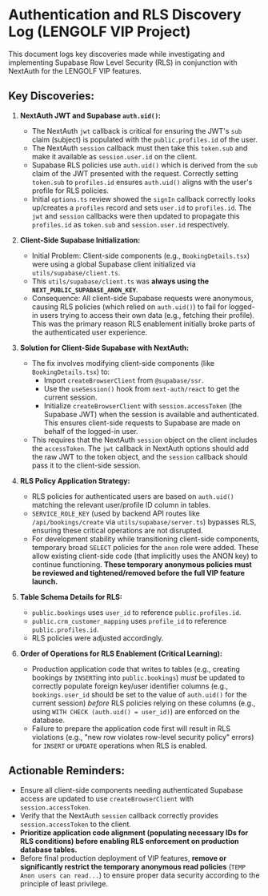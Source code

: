 # Authentication and RLS Discovery Log (LENGOLF VIP Project)

This document logs key discoveries made while investigating and implementing Supabase Row Level Security (RLS) in conjunction with NextAuth for the LENGOLF VIP features.

## Key Discoveries:

1.  **NextAuth JWT and Supabase `auth.uid()`:**
    *   The NextAuth `jwt` callback is critical for ensuring the JWT's `sub` claim (subject) is populated with the `public.profiles.id` of the user.
    *   The NextAuth `session` callback must then take this `token.sub` and make it available as `session.user.id` on the client.
    *   Supabase RLS policies use `auth.uid()` which is derived from the `sub` claim of the JWT presented with the request. Correctly setting `token.sub` to `profiles.id` ensures `auth.uid()` aligns with the user's profile for RLS policies.
    *   Initial `options.ts` review showed the `signIn` callback correctly looks up/creates a `profiles` record and sets `user.id` to `profiles.id`. The `jwt` and `session` callbacks were then updated to propagate this `profiles.id` as `token.sub` and `session.user.id` respectively.

2.  **Client-Side Supabase Initialization:**
    *   Initial Problem: Client-side components (e.g., `BookingDetails.tsx`) were using a global Supabase client initialized via `utils/supabase/client.ts`.
    *   This `utils/supabase/client.ts` was **always using the `NEXT_PUBLIC_SUPABASE_ANON_KEY`**.
    *   Consequence: All client-side Supabase requests were anonymous, causing RLS policies (which relied on `auth.uid()`) to fail for logged-in users trying to access their own data (e.g., fetching their profile). This was the primary reason RLS enablement initially broke parts of the authenticated user experience.

3.  **Solution for Client-Side Supabase with NextAuth:**
    *   The fix involves modifying client-side components (like `BookingDetails.tsx`) to:
        *   Import `createBrowserClient` from `@supabase/ssr`.
        *   Use the `useSession()` hook from `next-auth/react` to get the current session.
        *   Initialize `createBrowserClient` with `session.accessToken` (the Supabase JWT) when the session is available and authenticated. This ensures client-side requests to Supabase are made on behalf of the logged-in user.
    *   This requires that the NextAuth `session` object on the client includes the `accessToken`. The `jwt` callback in NextAuth options should add the raw JWT to the token object, and the `session` callback should pass it to the client-side session.

4.  **RLS Policy Application Strategy:**
    *   RLS policies for authenticated users are based on `auth.uid()` matching the relevant user/profile ID column in tables.
    *   `SERVICE_ROLE_KEY` (used by backend API routes like `/api/bookings/create` via `utils/supabase/server.ts`) bypasses RLS, ensuring these critical operations are not disrupted.
    *   For development stability while transitioning client-side components, temporary broad `SELECT` policies for the `anon` role were added. These allow existing client-side code (that implicitly uses the ANON key) to continue functioning. **These temporary anonymous policies must be reviewed and tightened/removed before the full VIP feature launch.**

5.  **Table Schema Details for RLS:**
    *   `public.bookings` uses `user_id` to reference `public.profiles.id`.
    *   `public.crm_customer_mapping` uses `profile_id` to reference `public.profiles.id`.
    *   RLS policies were adjusted accordingly.

6.  **Order of Operations for RLS Enablement (Critical Learning):**
    *   Production application code that writes to tables (e.g., creating bookings by `INSERT`ing into `public.bookings`) *must* be updated to correctly populate foreign key/user identifier columns (e.g., `bookings.user_id` should be set to the value of `auth.uid()` for the current session) *before* RLS policies relying on these columns (e.g., using `WITH CHECK (auth.uid() = user_id)`) are enforced on the database.
    *   Failure to prepare the application code first will result in RLS violations (e.g., "new row violates row-level security policy" errors) for `INSERT` or `UPDATE` operations when RLS is enabled.

## Actionable Reminders:

*   Ensure all client-side components needing authenticated Supabase access are updated to use `createBrowserClient` with `session.accessToken`.
*   Verify that the NextAuth `session` callback correctly provides `session.accessToken` to the client.
*   **Prioritize application code alignment (populating necessary IDs for RLS conditions) before enabling RLS enforcement on production database tables.**
*   Before final production deployment of VIP features, **remove or significantly restrict the temporary anonymous read policies** (`TEMP Anon users can read...`) to ensure proper data security according to the principle of least privilege. 